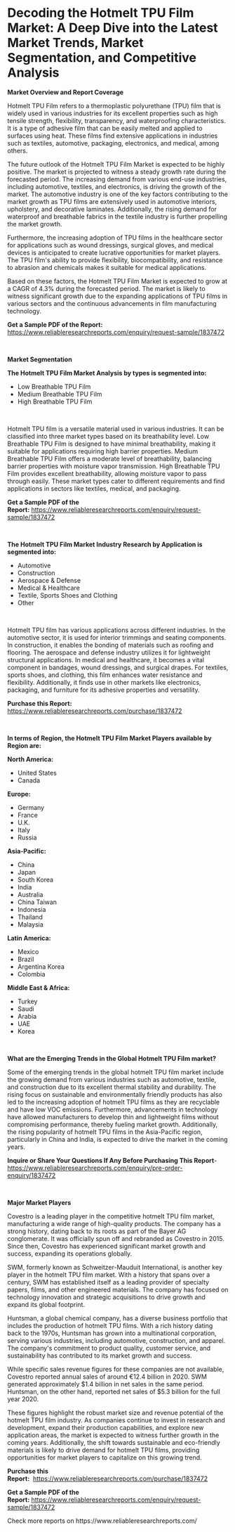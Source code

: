 <p><h1>Decoding the Hotmelt TPU Film Market: A Deep Dive into the Latest Market Trends, Market Segmentation, and Competitive Analysis</h1></p><p><strong>Market Overview and Report Coverage</strong></p>
<p><p>Hotmelt TPU Film refers to a thermoplastic polyurethane (TPU) film that is widely used in various industries for its excellent properties such as high tensile strength, flexibility, transparency, and waterproofing characteristics. It is a type of adhesive film that can be easily melted and applied to surfaces using heat. These films find extensive applications in industries such as textiles, automotive, packaging, electronics, and medical, among others.</p><p>The future outlook of the Hotmelt TPU Film Market is expected to be highly positive. The market is projected to witness a steady growth rate during the forecasted period. The increasing demand from various end-use industries, including automotive, textiles, and electronics, is driving the growth of the market. The automotive industry is one of the key factors contributing to the market growth as TPU films are extensively used in automotive interiors, upholstery, and decorative laminates. Additionally, the rising demand for waterproof and breathable fabrics in the textile industry is further propelling the market growth.</p><p>Furthermore, the increasing adoption of TPU films in the healthcare sector for applications such as wound dressings, surgical gloves, and medical devices is anticipated to create lucrative opportunities for market players. The TPU film's ability to provide flexibility, biocompatibility, and resistance to abrasion and chemicals makes it suitable for medical applications.</p><p>Based on these factors, the Hotmelt TPU Film Market is expected to grow at a CAGR of 4.3% during the forecasted period. The market is likely to witness significant growth due to the expanding applications of TPU films in various sectors and the continuous advancements in film manufacturing technology.</p></p>
<p><strong>Get a Sample PDF of the Report:</strong> <a href="https://www.reliableresearchreports.com/enquiry/request-sample/1837472">https://www.reliableresearchreports.com/enquiry/request-sample/1837472</a></p>
<p>&nbsp;</p>
<p><strong>Market Segmentation</strong></p>
<p><strong>The Hotmelt TPU Film Market Analysis by types is segmented into:</strong></p>
<p><ul><li>Low Breathable TPU Film</li><li>Medium Breathable TPU Film</li><li>High Breathable TPU Film</li></ul></p>
<p>&nbsp;</p>
<p><p>Hotmelt TPU film is a versatile material used in various industries. It can be classified into three market types based on its breathability level. Low Breathable TPU Film is designed to have minimal breathability, making it suitable for applications requiring high barrier properties. Medium Breathable TPU Film offers a moderate level of breathability, balancing barrier properties with moisture vapor transmission. High Breathable TPU Film provides excellent breathability, allowing moisture vapor to pass through easily. These market types cater to different requirements and find applications in sectors like textiles, medical, and packaging.</p></p>
<p><strong>Get a Sample PDF of the Report:</strong>&nbsp;<a href="https://www.reliableresearchreports.com/enquiry/request-sample/1837472">https://www.reliableresearchreports.com/enquiry/request-sample/1837472</a></p>
<p>&nbsp;</p>
<p><strong>The Hotmelt TPU Film Market Industry Research by Application is segmented into:</strong></p>
<p><ul><li>Automotive</li><li>Construction</li><li>Aerospace & Defense</li><li>Medical & Healthcare</li><li>Textile, Sports Shoes and Clothing</li><li>Other</li></ul></p>
<p>&nbsp;</p>
<p><p>Hotmelt TPU film has various applications across different industries. In the automotive sector, it is used for interior trimmings and seating components. In construction, it enables the bonding of materials such as roofing and flooring. The aerospace and defense industry utilizes it for lightweight structural applications. In medical and healthcare, it becomes a vital component in bandages, wound dressings, and surgical drapes. For textiles, sports shoes, and clothing, this film enhances water resistance and flexibility. Additionally, it finds use in other markets like electronics, packaging, and furniture for its adhesive properties and versatility.</p></p>
<p><strong>Purchase this Report:</strong>&nbsp; <a href="https://www.reliableresearchreports.com/purchase/1837472">https://www.reliableresearchreports.com/purchase/1837472</a></p>
<p>&nbsp;</p>
<p><strong>In terms of Region, the Hotmelt TPU Film Market Players available by Region are:</strong></p>
<p>
    <p> <strong> North America: </strong>
        <ul>
            <li>United States</li>
            <li>Canada</li>
        </ul>
        </p> 
    <p> <strong> Europe: </strong>
        <ul>
            <li>Germany</li>
            <li>France</li>
            <li>U.K.</li>
            <li>Italy</li>
            <li>Russia</li>
        </ul>
        </p> 
    <p> <strong> Asia-Pacific: </strong>
        <ul>
            <li>China</li>
            <li>Japan</li>
            <li>South Korea</li>
            <li>India</li>
            <li>Australia</li>
            <li>China Taiwan</li>
            <li>Indonesia</li>
            <li>Thailand</li>
            <li>Malaysia</li>
        </ul>
        </p> 
    <p> <strong> Latin America: </strong>
        <ul>
            <li>Mexico</li>
            <li>Brazil</li>
            <li>Argentina Korea</li>
            <li>Colombia</li>
        </ul>
        </p> 
    <p> <strong> Middle East & Africa: </strong>
        <ul>
            <li>Turkey</li>
            <li>Saudi</li>
            <li>Arabia</li>
            <li>UAE</li>
            <li>Korea</li>
        </ul>
    </p>
    </p>
<p>&nbsp;</p>
<p><strong>What are the Emerging Trends in the Global Hotmelt TPU Film market?</strong></p>
<p><p>Some of the emerging trends in the global hotmelt TPU film market include the growing demand from various industries such as automotive, textile, and construction due to its excellent thermal stability and durability. The rising focus on sustainable and environmentally friendly products has also led to the increasing adoption of hotmelt TPU films as they are recyclable and have low VOC emissions. Furthermore, advancements in technology have allowed manufacturers to develop thin and lightweight films without compromising performance, thereby fueling market growth. Additionally, the rising popularity of hotmelt TPU films in the Asia-Pacific region, particularly in China and India, is expected to drive the market in the coming years.</p></p>
<p><strong>Inquire or Share Your Questions If Any Before Purchasing This Report</strong>- <a href="https://www.reliableresearchreports.com/enquiry/pre-order-enquiry/1837472">https://www.reliableresearchreports.com/enquiry/pre-order-enquiry/1837472</a></p>
<p>&nbsp;</p>
<p><strong>Major Market Players</strong></p>
<p><p>Covestro is a leading player in the competitive hotmelt TPU film market, manufacturing a wide range of high-quality products. The company has a strong history, dating back to its roots as part of the Bayer AG conglomerate. It was officially spun off and rebranded as Covestro in 2015. Since then, Covestro has experienced significant market growth and success, expanding its operations globally.</p><p>SWM, formerly known as Schweitzer-Mauduit International, is another key player in the hotmelt TPU film market. With a history that spans over a century, SWM has established itself as a leading provider of specialty papers, films, and other engineered materials. The company has focused on technology innovation and strategic acquisitions to drive growth and expand its global footprint.</p><p>Huntsman, a global chemical company, has a diverse business portfolio that includes the production of hotmelt TPU films. With a rich history dating back to the 1970s, Huntsman has grown into a multinational corporation, serving various industries, including automotive, construction, and apparel. The company's commitment to product quality, customer service, and sustainability has contributed to its market growth and success.</p><p>While specific sales revenue figures for these companies are not available, Covestro reported annual sales of around €12.4 billion in 2020. SWM generated approximately $1.4 billion in net sales in the same period. Huntsman, on the other hand, reported net sales of $5.3 billion for the full year 2020.</p><p>These figures highlight the robust market size and revenue potential of the hotmelt TPU film industry. As companies continue to invest in research and development, expand their production capabilities, and explore new application areas, the market is expected to witness further growth in the coming years. Additionally, the shift towards sustainable and eco-friendly materials is likely to drive demand for hotmelt TPU films, providing opportunities for market players to capitalize on this growing trend.</p></p>
<p><strong>Purchase this Report:</strong>&nbsp;&nbsp;<a href="https://www.reliableresearchreports.com/purchase/1837472">https://www.reliableresearchreports.com/purchase/1837472</a></p>
<p></p>
<p><strong>Get a Sample PDF of the Report:</strong>&nbsp;<a href="https://www.reliableresearchreports.com/enquiry/request-sample/1837472">https://www.reliableresearchreports.com/enquiry/request-sample/1837472</a></p>
<p>Check more reports on https://www.reliableresearchreports.com/</p>
